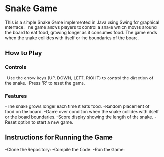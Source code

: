 # Snake Game

This is a simple Snake Game implemented in Java using Swing for graphical interface. The game allows players to control a snake which moves around the board to eat food, growing longer as it consumes food. The game ends when the snake collides with itself or the boundaries of the board.

## How to Play
### Controls:
  -Use the arrow keys (UP, DOWN, LEFT, RIGHT) to control the direction of the snake.
  -Press 'R' to reset the game.
### Features
  -The snake grows longer each time it eats food.
  -Random placement of food on the board.
  -Game over condition when the snake collides with itself or the board boundaries.
  -Score display showing the length of the snake.
  -Reset option to start a new game.

## Instructions for Running the Game
  -Clone the Repository:
  -Compile the Code:
  -Run the Game: 
